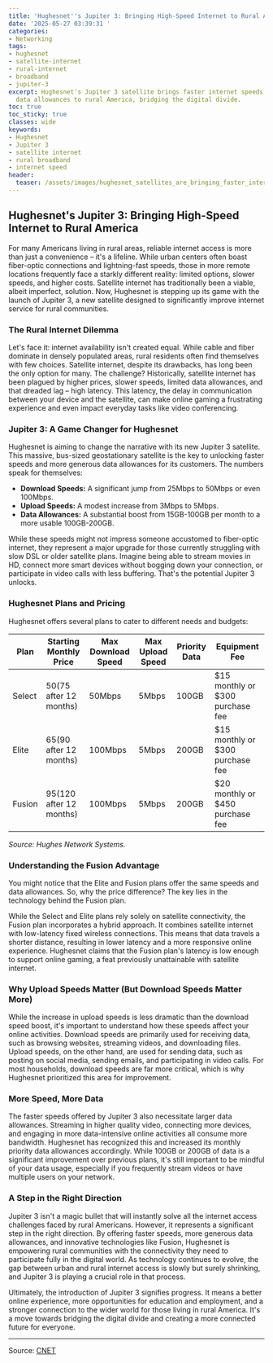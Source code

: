 ```yaml
---
title: 'Hughesnet''s Jupiter 3: Bringing High-Speed Internet to Rural America'
date: '2025-05-27 03:39:31 '
categories:
- Networking
tags:
- hughesnet
- satellite-internet
- rural-internet
- broadband
- jupiter-3
excerpt: Hughesnet's Jupiter 3 satellite brings faster internet speeds and increased
  data allowances to rural America, bridging the digital divide.
toc: true
toc_sticky: true
classes: wide
keywords:
- Hughesnet
- Jupiter 3
- satellite internet
- rural broadband
- internet speed
header:
  teaser: /assets/images/hughesnet_satellites_are_bringing_faster_internet__20250527033931.jpg
---
```


## Hughesnet's Jupiter 3: Bringing High-Speed Internet to Rural America

For many Americans living in rural areas, reliable internet access is more than just a convenience – it's a lifeline. While urban centers often boast fiber-optic connections and lightning-fast speeds, those in more remote locations frequently face a starkly different reality: limited options, slower speeds, and higher costs. Satellite internet has traditionally been a viable, albeit imperfect, solution. Now, Hughesnet is stepping up its game with the launch of Jupiter 3, a new satellite designed to significantly improve internet service for rural communities.

### The Rural Internet Dilemma

Let's face it: internet availability isn't created equal. While cable and fiber dominate in densely populated areas, rural residents often find themselves with few choices. Satellite internet, despite its drawbacks, has long been the only option for many. The challenge? Historically, satellite internet has been plagued by higher prices, slower speeds, limited data allowances, and that dreaded lag – high latency. This latency, the delay in communication between your device and the satellite, can make online gaming a frustrating experience and even impact everyday tasks like video conferencing.

### Jupiter 3: A Game Changer for Hughesnet

Hughesnet is aiming to change the narrative with its new Jupiter 3 satellite. This massive, bus-sized geostationary satellite is the key to unlocking faster speeds and more generous data allowances for its customers. The numbers speak for themselves:

*   **Download Speeds:** A significant jump from 25Mbps to 50Mbps or even 100Mbps.
*   **Upload Speeds:** A modest increase from 3Mbps to 5Mbps.
*   **Data Allowances:** A substantial boost from 15GB-100GB per month to a more usable 100GB-200GB.

While these speeds might not impress someone accustomed to fiber-optic internet, they represent a major upgrade for those currently struggling with slow DSL or older satellite plans. Imagine being able to stream movies in HD, connect more smart devices without bogging down your connection, or participate in video calls with less buffering. That's the potential Jupiter 3 unlocks.

### Hughesnet Plans and Pricing

Hughesnet offers several plans to cater to different needs and budgets:

| Plan     | Starting Monthly Price | Max Download Speed | Max Upload Speed | Priority Data | Equipment Fee                      |
| -------- | ---------------------- | ------------------ | ----------------- | ------------- | ---------------------------------- |
| Select   | $50 ($75 after 12 months) | 50Mbps             | 5Mbps             | 100GB         | $15 monthly or $300 purchase fee   |
| Elite    | $65 ($90 after 12 months) | 100Mbps            | 5Mbps             | 200GB         | $15 monthly or $300 purchase fee   |
| Fusion   | $95 ($120 after 12 months) | 100Mbps            | 5Mbps             | 200GB         | $20 monthly or $450 purchase fee   |

*Source: Hughes Network Systems.*

### Understanding the Fusion Advantage

You might notice that the Elite and Fusion plans offer the same speeds and data allowances. So, why the price difference? The key lies in the technology behind the Fusion plan.

While the Select and Elite plans rely solely on satellite connectivity, the Fusion plan incorporates a hybrid approach. It combines satellite internet with low-latency fixed wireless connections. This means that data travels a shorter distance, resulting in lower latency and a more responsive online experience. Hughesnet claims that the Fusion plan's latency is low enough to support online gaming, a feat previously unattainable with satellite internet.

### Why Upload Speeds Matter (But Download Speeds Matter More)

While the increase in upload speeds is less dramatic than the download speed boost, it's important to understand how these speeds affect your online activities. Download speeds are primarily used for receiving data, such as browsing websites, streaming videos, and downloading files. Upload speeds, on the other hand, are used for sending data, such as posting on social media, sending emails, and participating in video calls. For most households, download speeds are far more critical, which is why Hughesnet prioritized this area for improvement.

### More Speed, More Data

The faster speeds offered by Jupiter 3 also necessitate larger data allowances. Streaming in higher quality video, connecting more devices, and engaging in more data-intensive online activities all consume more bandwidth. Hughesnet has recognized this and increased its monthly priority data allowances accordingly. While 100GB or 200GB of data is a significant improvement over previous plans, it's still important to be mindful of your data usage, especially if you frequently stream videos or have multiple users on your network.

### A Step in the Right Direction

Jupiter 3 isn't a magic bullet that will instantly solve all the internet access challenges faced by rural Americans. However, it represents a significant step in the right direction. By offering faster speeds, more generous data allowances, and innovative technologies like Fusion, Hughesnet is empowering rural communities with the connectivity they need to participate fully in the digital world. As technology continues to evolve, the gap between urban and rural internet access is slowly but surely shrinking, and Jupiter 3 is playing a crucial role in that process.

Ultimately, the introduction of Jupiter 3 signifies progress. It means a better online experience, more opportunities for education and employment, and a stronger connection to the wider world for those living in rural America. It's a move towards bridging the digital divide and creating a more connected future for everyone.

---

Source: [CNET](https://www.cnet.com/home/internet/hughesnet-satellites-are-bringing-faster-internet-to-rural-america/#ftag=CAD590a51e)